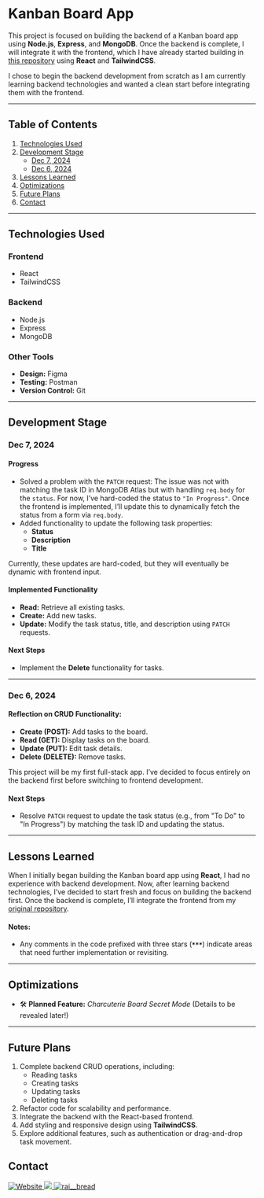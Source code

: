 # Kanban Board App

This project is focused on building the backend of a Kanban board app using **Node.js**, **Express**, and **MongoDB**. Once the backend is complete, I will integrate it with the frontend, which I have already started building in [this repository](https://github.com/raisa-d/KanbanBoard) using **React** and **TailwindCSS**.

I chose to begin the backend development from scratch as I am currently learning backend technologies and wanted a clean start before integrating them with the frontend.

---

## Table of Contents
1. [Technologies Used](#technologies-used)
2. [Development Stage](#development-stage)
    - [Dec 7, 2024](#dec-7-2024)
    - [Dec 6, 2024](#dec-6-2024)
3. [Lessons Learned](#lessons-learned)
4. [Optimizations](#optimizations)
5. [Future Plans](#future-plans)
5. [Contact](#contact)

---

## Technologies Used

### Frontend
- React
- TailwindCSS

### Backend
- Node.js
- Express
- MongoDB

### Other Tools
- **Design:** Figma
- **Testing:** Postman
- **Version Control:** Git

---

## Development Stage

### **Dec 7, 2024**
#### Progress
- Solved a problem with the `PATCH` request: The issue was not with matching the task ID in MongoDB Atlas but with handling `req.body` for the `status`. For now, I’ve hard-coded the status to `"In Progress"`. Once the frontend is implemented, I’ll update this to dynamically fetch the status from a form via `req.body`.
- Added functionality to update the following task properties:
  - **Status**
  - **Description**
  - **Title**

Currently, these updates are hard-coded, but they will eventually be dynamic with frontend input.

#### Implemented Functionality
- **Read:** Retrieve all existing tasks.
- **Create:** Add new tasks.
- **Update:** Modify the task status, title, and description using `PATCH` requests.

#### Next Steps
- Implement the **Delete** functionality for tasks.

---

### **Dec 6, 2024**
#### Reflection on CRUD Functionality:
- **Create (POST):** Add tasks to the board.
- **Read (GET):** Display tasks on the board.
- **Update (PUT):** Edit task details.
- **Delete (DELETE):** Remove tasks.

This project will be my first full-stack app. I’ve decided to focus entirely on the backend first before switching to frontend development.

#### Next Steps
- Resolve `PATCH` request to update the task status (e.g., from "To Do" to "In Progress") by matching the task ID and updating the status.

---

## Lessons Learned
When I initially began building the Kanban board app using **React**, I had no experience with backend development. Now, after learning backend technologies, I’ve decided to start fresh and focus on building the backend first. Once the backend is complete, I’ll integrate the frontend from my [original repository](https://github.com/raisa-d/KanbanBoard).

#### Notes:
- Any comments in the code prefixed with three stars (**`***`**) indicate areas that need further implementation or revisiting.

---

## Optimizations
- 🛠️ **Planned Feature:** *Charcuterie Board Secret Mode* (Details to be revealed later!)

---

## Future Plans
1. Complete backend CRUD operations, including:
   - Reading tasks
   - Creating tasks
   - Updating tasks
   - Deleting tasks
2. Refactor code for scalability and performance.
3. Integrate the backend with the React-based frontend.
4. Add styling and responsive design using **TailwindCSS**.
5. Explore additional features, such as authentication or drag-and-drop task movement.

## Contact
<p> 
  <a href="https://raisadorzback.netlify.app/" target="blank">
    <img src="https://img.shields.io/badge/Website-563d7c?&style=for-the-badge" alt="Website">
  </a>
  <a href="https://www.linkedin.com/in/raisa-d/">
    <img src="https://img.shields.io/badge/LinkedIn-046E6D?logo=linkedin&style=for-the-badge">
  </a>
  <a href="https://twitter.com/rai__bread" target="blank">
    <img src="https://img.shields.io/badge/Twitter-563d7c?logo=twitter&style=for-the-badge&logoColor=white" alt="rai__bread" />
  </a> 
</p>